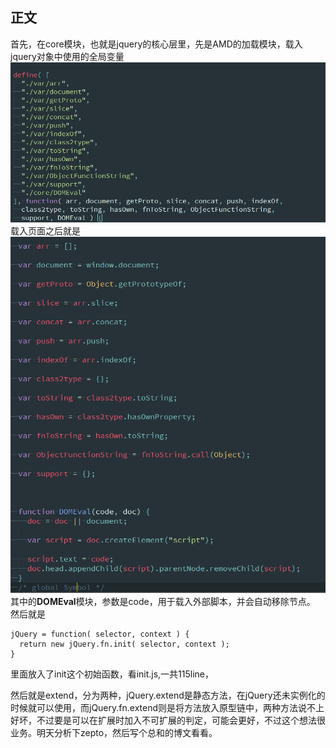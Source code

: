 ## 正文
首先，在core模块，也就是jquery的核心层里，先是AMD的加载模块，载入jquery对象中使用的全局变量
![1](../img/1.png)
载入页面之后就是
![2](../img/2.png)
其中的**DOMEval**模块，参数是code，用于载入外部脚本，并会自动移除节点。
然后就是
```
jQuery = function( selector, context ) {
  return new jQuery.fn.init( selector, context );
}
```
里面放入了init这个初始函数，看init.js,一共115line，

然后就是extend，分为两种，jQuery.extend是静态方法，在jQuery还未实例化的时候就可以使用，而jQuery.fn.extend则是将方法放入原型链中，两种方法说不上好坏，不过要是可以在扩展时加入不可扩展的判定，可能会更好，不过这个想法很业务。明天分析下zepto，然后写个总和的博文看看。
